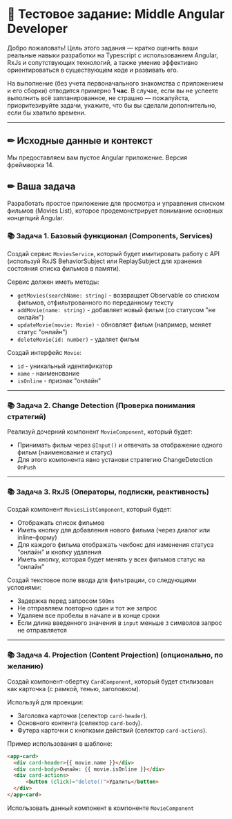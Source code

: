 # 📌 Тестовое задание: Middle Angular Developer

Добро пожаловать! Цель этого задания — кратко оценить ваши реальные навыки разработки на Typescript с использованием Angular, RxJs и сопутствующих технологий, а также умение эффективно ориентироваться в существующем коде и развивать его.

На выполнение (без учета первоначального знакомства с приложением и его сборки) отводится примерно **1 час**. В случае, если вы не успеете выполнить всё запланированное, не страшно — пожалуйста, приоритезируйте задачи, укажите, что бы вы сделали дополнительно, если бы хватило времени.

---

## ✏ Исходные данные и контекст

Мы предоставляем вам пустое Angular приложение. Версия фреймворка 14.

## ✏ Ваша задача

Разработать простое приложение для просмотра и управления списком фильмов (Movies List), которое продемонстрирует понимание основных концепций Angular.

### 📚 Задача 1. Базовый функционал (Components, Services)

Создай сервис `MoviesService`, который будет имитировать работу с API (используй RxJS BehaviorSubject или ReplaySubject для хранения состояния списка фильмов в памяти). 

Сервис должен иметь методы:
- `getMovies(searchName: string)` - возвращает Observable со списком фильмов, отфильтрованного по переданному тексту
- `addMovie(name: string)` - добавляет новый фильм (со статусом "не онлайн")
- `updateMovie(movie: Movie)` - обновляет фильм (например, меняет статус "онлайн")
- `deleteMovie(id: number)` - удаляет фильм

Создай интерфейс `Movie`:
- `id` - уникальный идентификатор
- `name` - наименование
- `isOnline` - признак "онлайн"

---

### 📚 Задача 2. Change Detection (Проверка понимания стратегий)

Реализуй дочерний компонент `MovieComponent`, который будет:
- Принимать фильм через `@Input()` и отвечать за отображение одного фильм (наименование и статус)
- Для этого компонента явно установи стратегию ChangeDetection `OnPush`

---

### 📚 Задача 3. RxJS (Операторы, подписки, реактивность)

Создай компонент `MoviesListComponent`, который будет:
- Отображать список фильмов
- Иметь кнопку для добавления нового фильма (через диалог или inline-форму)
- Для каждого фильма отображать чекбокс для изменения статуса "онлайн" и кнопку удаления
- Иметь кнопку, которая будет менять у всех фильмов статус на "онлайн"

Создай текстовое поле ввода для фильтрации, со следующими условиями:
- Задержка перед запросом `500ms`
- Не отправляем повторно один и тот же запрос
- Удаляем все пробелы в начале и в конце сроки
- Если длина введенного значения в `input` меньше `3` символов запрос не отправляется

---

### 📚 Задача 4. Projection (Content Projection) (опционально, по желанию)

Создай компонент-обертку `CardComponent`, который будет стилизован как карточка (с рамкой, тенью, заголовком).

Используй <ng-content> для проекции:
- Заголовка карточки (селектор `card-header`).
- Основного контента (селектор `card-body`).
- Футера карточки с кнопками действий (селектор `card-actions`).

Пример использования в шаблоне:
```html
<app-card>
  <div card-header>{{ movie.name }}</div>
  <div card-body>Онлайн: {{ movie.isOnline }}</div>
  <div card-actions>
      <button (click)="delete()">Удалить</button>
  </div>
</app-card>
```

Использовать данный компонент в компоненте `MovieComponent`
